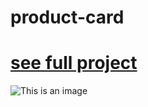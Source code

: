 # product-card

# [see full project](https://augustocamati.github.io/product-card/)
![This is an image](https://github.com/augustocamati/images/blob/main/_home_augusto_Documentos_GitHub_product%2520card_index.html%20(1).png?raw=true)
